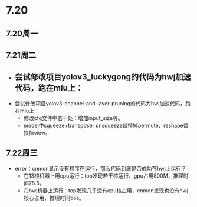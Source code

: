 # 7.20
## 7.20周一
## 7.21周二
- 尝试修改项目yolov3_luckygong的代码为hwj加速代码，跑在mlu上：
  - 
- 尝试修改项目yolov3-channel-and-layer-pruning的代码为hwj加速代码，跑在mlu上：
  - 修改cfg文件中若干处：增加input_size等。
  - model中squeeze+transpose+unsqueeze替换掉permute、reshape替换掉view。
## 7.22周三
- error：cnmon显示没有程序在运行，那么代码到底是否成功在hwj上运行？
  - 在13楼机器上用cpu运行：top发现若干核运行、gpu占用800M，推理时间78.5。
  - 在hwj机器上运行：top发现几乎没有cpu核占用，cnmon发现也没有hwj核心占用，推理时间55s。
